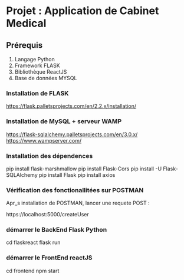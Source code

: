 # Projet : Application de Cabinet Medical

## Prérequis 

1. Langage Python
2. Framework FLASK
3. Bibliothèque ReactJS
4. Base de données MYSQL

### Installation de FLASK

https://flask.palletsprojects.com/en/2.2.x/installation/

### Installation de MySQL + serveur WAMP

https://flask-sqlalchemy.palletsprojects.com/en/3.0.x/
https://www.wampserver.com/

### Installation des dépendences

pip install flask-marshmallow
pip install Flask-Cors
pip install -U Flask-SQLAlchemy
pip install Flask
pip install axios

### Vérification des fonctionallitées sur POSTMAN 

Apr_s installation de POSTMAN, lancer une requete POST :

https://localhost:5000/createUser

### démarrer le BackEnd Flask Python

cd flaskreact
flask run

### démarrer le FrontEnd reactJS

cd frontend
npm start







